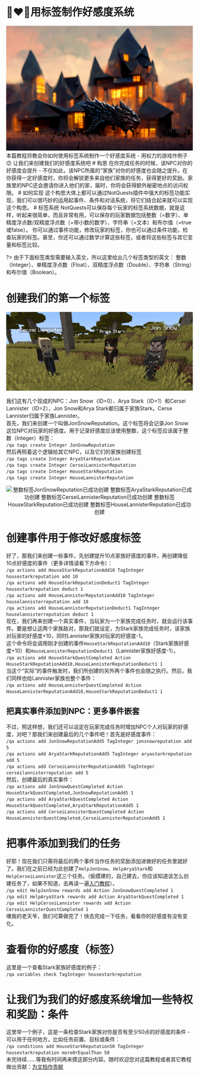 # 👩‍❤️‍👨用标签制作好感度系统<!-- {docsify-ignore-all} -->
<div align=center><img src="/pic/reputation-system/featuredImage.png" alt="只是一张图片"></div>   
本篇教程将教会你如何使用标签系统制作一个好感度系统 - 用权力的游戏作例子😊  
让我们来创建我们的好感度系统吧  
# 构思
在你完成任务的时候，该NPC对你的好感度会提升 - 不仅如此，该NPC所属的“家族”对你的好感度也会随之提升。在你获得一定好感度时，你将会解锁更多来自他们家族的任务，获得更好的奖励。家族里的NPC还会邀请你进入他们的家，届时，你将会获得额外秘密地点的访问权限。  
# 如何实现
这个构思大体上都可以通过NotQuests插件中强大的标签功能实现，我们可以很巧妙的运用起事件、条件和对话系统，将它们结合起来就可以实现这个构思。  
# 标签系统
NotQuests可以保存每个玩家的标签系统数据，就是这样，听起来很简单，而且非常有用，可以保存的玩家数据包括整数（=数字）、单精度浮点数/双精度浮点数（=带小数的数字）、字符串（=文本）和布尔值（=true或false）。  
你可以通过事件功能，修改玩家的标签，你也可以通过条件功能，检查玩家的标签。甚至，你还可以通过数学计算这些标签，或者将这些标签与其它变量和标签比较。  

?> 由于下面标签类型需要输入英文，所以这里给出几个标签类型的英文：  整数（Integer）、单精度浮点数（Float）、双精度浮点数（Double）、字符串（String）和布尔值（Boolean）。

# 创建我们的第一个标签
<div align=center><img src="/pic/reputation-system/npcs.png" alt="只是一张图片"></div>   

我们这有几个现成的NPC：Jon Snow（ID=0）、Arya Stark（ID=1）和Cersei Lannister（ID=2），Jon Snow和Arya Stark都归属于家族Stark。Cerse Lannister归属于家族Lannister。  
首先，我们来创建一个叫做JonSnowReputation。这个标签将会记录Jon Snow这位NPC对玩家的好感度。用于记录好感度应该使用整数，这个标签应该属于整数（Integer）标签：  
```/qa tags create Integer JonSnowReputation```  
然后再照着这个逻辑给其它NPC，以及它们的家族创建标签  
```/qa tags create Integer AryaStarkReputation```  
```/qa tags create Integer CerseiLannisterReputation```  
```/qa tags create Integer HouseStarkReputation```  
```/qa tags create Integer HouseLannisterReputation```  
<div align=center><img src="/pic/reputation-system/tagscreated.png" alt="整数标签JonSnowReputation已成功创建  整数标签AryaStarkReputation已成功创建  整数标签CerseiLannisterReputation已成功创建  整数标签HouseStarkReputation已成功创建  整数标签HouseLannisterReputation已成功创建"></div>   

# 创建事件用于修改好感度标签
好了，那我们来创建一些事件，先创建提升10点家族好感度的事件，再创建降低10点好感度的事件（更多详情请看下方命令）：  
```/qa actions add HouseStarkReputationAdd10 TagInteger housestarkreputation add 10```  
```/qa actions add HouseStarkReputationDeduct1 TagInteger housestarkreputation deduct 1```  
```/qa actions add HouseLannisterReputationAdd10 TagInteger houselannisterreputation add 10```  
```/qa actions add HouseLannisterReputationDeduct1 TagInteger houselannisterreputation deduct 1```  
现在，我们再来创建一个真实事件，当玩家为一个家族完成任务时，就会运行该事件。要是想让这两个家族敌对，那我们就设定，为Stark家族完成任务时，该家族对玩家的好感度+10，同时Lannister家族对玩家的好感度-1。  
这个命令将会调用刚才创建的事件```HouseStarkReputationAdd10```（Stark家族好感度+10）和```HouseLannisterReputationDeduct1```（Lannister家族好感度-1）。  
```/qa actions add HouseStarkQuestCompleted Action HouseStarkReputationAdd10,HouseLannisterReputationDeduct1 1```  
当这个“实际”的事件触发时，我们所创建的另外两个事件也会随之执行。然后，我们同样也给Lannister家族也整个事件：  
```/qa actions add HouseLannisterQuestCompleted Action HouseLannisterReputationAdd10,HouseStarkReputationDeduct1 1```  
## 把真实事件添加到NPC：更多事件嵌套
不过，照这样想，我们还可以设定在玩家完成任务时增加NPC个人对玩家的好感度，对吧？那我们来创建最后的几个事件吧！首先是好感度事件：  
```/qa actions add JonSnowReputationAdd5 TagInteger jonsnowreputation add 5```  
```/qa actions add AryaStarkReputationAdd5 TagInteger aryastarkreputation add 5```  
```/qa actions add CerseiLannisterReputationAdd5 TagInteger cerseilannisterreputation add 5```  
然后，创建最后的真实事件：  
```/qa actions add JonSnowQuestCompleted Action HouseStarkQuestCompleted,JonSnowReputationAdd5 1```  
```/qa actions add AryaStarkQuestCompleted Action HouseStarkQuestCompleted,AryaStarkReputationAdd5 1```  
```/qa actions add CerseiLannisterQuestCompleted Action HouseLannisterQuestCompleted,CerseiLannisterReputationAdd5 1```  
# 把事件添加到我们的任务
好耶！现在我们只需将最后的两个事件当作任务的奖励添加进做好的任务里就好了。我们在之前已经为此创建了```HelpJonSnow```、```HelpAryaStark```和```HelpCerseiLannister```这三个任务。（偷摸建的，自己建去，你应该知道该怎么创建任务了，如果不知道，去再读一遍[入门教程](/教程/GettingStarted.md)）。  
```/qa edit HelpJonSnow rewards add Action JonSnowQuestCompleted 1```  
```/qa edit HelpAryaStark rewards add Action AryaStarkQuestCompleted 1```  
```/qa edit HelpCerseiLannister rewards add Action CerseiLannisterQuestCompleted 1```  
噢我的老天爷，我们可算做完了！快去完成一下任务，看看你的好感度有没有变化。  
# 查看你的好感度（标签）
这里是一个查看Stark家族好感度的例子：  
```/qa variables check TagInteger housestarkreputation```  
# 让我们为我们的好感度系统增加一些特权和奖励：条件
这里举一个例子，这是一条检查Stark家族对你是否有至少50点的好感度的条件 - 可以用于任何地方，比如任务前置、目标或条件：  
```/qa conditions add HouseStarkReputation50 TagInteger housestarkreputation moreOrEqualThan 50```  
未完待续……等我有时间再来摸这部分内容。随时欢迎您对这篇教程或者其它教程做出贡献：[为文档作贡献](https://github.com/AlessioGr/NotQuests-Docs/blob/main/docs/tutorials/creating-a-reputation-system-with-tags.md)  